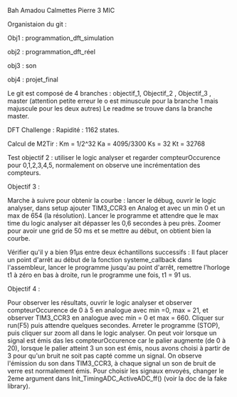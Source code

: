 Bah Amadou
Calmettes Pierre
3 MIC


Organistaion du git : 

Obj1 : programmation_dft_simulation

obj2 : programmation_dft_réel

obj3 : son

obj4 : projet_final

Le git est composé de 4 branches : objectif_1, Objectif_2 , Objectif_3 , master  (attention petite erreur le o est minuscule pour la branche 1 mais majuscule pour les deux autres)
Le readme se trouve dans la branche master.



DFT Challenge :
Rapidité : 1162 states.


Calcul de M2Tir :
Km = 1/2^32
Ka = 4095/3300
Ks = 32
Kt = 32768

Test objectif 2 : utiliser le logic analyser et regarder compteurOccurence pour 0,1,2,3,4,5, normalement on observe une incrémentation des compteurs.


Objectif 3 :

Marche à suivre pour  obtenir la courbe : lancer le débug, ouvrir le logic analyser, dans setup ajouter TIM3_CCR3 en Analog et avec un min 0 et un max de 654 (la résolution).
Lancer le programme et attendre que le max time du logic analyser ait dépasser les 0,6 secondes à peu près.  Zoomer pour avoir une grid de 50 ms et se mettre au début, on obtient
bien la courbe.

Vérifier qu'il y a bien 91µs entre deux échantillons successifs : Il faut placer un point d'arrêt au début de la fonction systeme_callback dans l'assembleur, lancer le programme 
jusqu'au point d'arrêt, remettre l'horloge t1 à zéro en bas à droite, run le programme une fois, t1 = 91 us.



Objectif 4 :

Pour observer les résultats, ouvrir le logic analyser et observer compteurOccurence de 0 à 5 en analogue avec min =0, max = 21, et observer TIM3_CCR3 en analogue avec min = 0 et
max = 660. Cliquer sur run(F5) puis attendre quelques secondes. Arreter le programme (STOP), puis cliquer sur zoom all dans le logic analyser. On peut voir lorsque un signal est
émis das les compteurOccurence car le palier augmente (de 0 à 20), lorsque le palier atteint 3 un son est émis, nous avons choisi à partir de 3 pour qu'un bruit ne soit pas capté
comme un signal. On observe l'émission du son dans TIM3_CCR3, à chaque signal un son de bruit de verre est normalement émis. Pour choisir les signaux envoyés, changer le 2eme argument
dans Init_TimingADC_ActiveADC_ff() (voir la doc de la fake library). 







